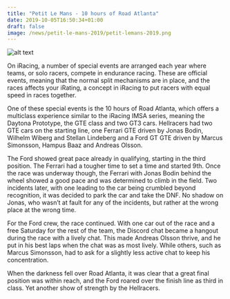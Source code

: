 ```yaml
---
title: "Petit Le Mans - 10 hours of Road Atlanta"
date: 2019-10-05T16:50:34+01:00
draft: false
image: /news/petit-le-mans-2019/petit-lemans-2019.png
---
```

![alt text](/news/petit-le-mans-2019/petit-lemans-2019.png)

On iRacing, a number of special events are arranged each year where teams, or solo racers, compete in endurance racing. These are official events, meaning that the normal split mechanisms are in place, and the races affects your iRating, a concept in iRacing to put racers with equal speed in races together.

One of these special events is the 10 hours of Road Atlanta, which offers a multiclass experience similar to the iRacing IMSA series, meaning the Daytona Prototype, the GTE class and two GT3 cars. Hellracers had two GTE cars on the starting line, one Ferrari GTE driven by Jonas Bodin, Wilhelm Wiberg and Stellan Lindeberg and a Ford GT GTE driven by Marcus Simonsson, Hampus Baaz and Andreas Olsson.

The Ford showed great pace already in qualifying, starting in the third position. The Ferrari had a tougher time to set a time and started 9th. Once the race was underway though, the Ferrari with Jonas Bodin behind the wheel showed a good pace and was determined to climb in the field. Two incidents later, with one leading to the car being crumbled beyond recognition, it was decided to park the car and take the DNF. No shadow on Jonas, who wasn’t at fault for any of the incidents, but rather at the wrong place at the wrong time.

For the Ford crew, the race continued. With one car out of the race and a free Saturday for the rest of the team, the Discord chat became a hangout during the race with a lively chat. This made Andreas Olsson thrive, and he put in his best laps when the chat was as most lively. While others, such as Marcus Simonsson, had to ask for a slightly less active chat to keep his concentration.

When the darkness fell over Road Atlanta, it was clear that a great final position was within reach, and the Ford roared over the finish line as third in class. Yet another show of strength by the Hellracers.
